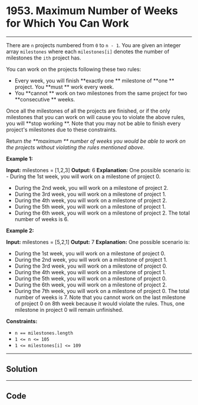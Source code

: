 # 1953. Maximum Number of Weeks for Which You Can Work

---

There are `n` projects numbered from `0` to `n - 1`. You are given an integer array `milestones` where each `milestones[i]` denotes the number of milestones the `ith` project has.

You can work on the projects following these two rules:

  * Every week, you will finish **exactly one ** milestone of **one ** project. You **must **  work every week.
  * You **cannot ** work on two milestones from the same project for two **consecutive ** weeks.



Once all the milestones of all the projects are finished, or if the only milestones that you can work on will cause you to violate the above rules, you will **stop working **. Note that you may not be able to finish every project's milestones due to these constraints.

Return _the **maximum ** number of weeks you would be able to work on the projects without violating the rules mentioned above_.

 

**Example 1:**


**Input:** milestones = [1,2,3]
**Output:** 6
**Explanation:** One possible scenario is:
​​​​- During the 1st week, you will work on a milestone of project 0.
- During the 2nd week, you will work on a milestone of project 2.
- During the 3rd week, you will work on a milestone of project 1.
- During the 4th week, you will work on a milestone of project 2.
- During the 5th week, you will work on a milestone of project 1.
- During the 6th week, you will work on a milestone of project 2.
The total number of weeks is 6.


**Example 2:**


**Input:** milestones = [5,2,1]
**Output:** 7
**Explanation:** One possible scenario is:
- During the 1st week, you will work on a milestone of project 0.
- During the 2nd week, you will work on a milestone of project 1.
- During the 3rd week, you will work on a milestone of project 0.
- During the 4th week, you will work on a milestone of project 1.
- During the 5th week, you will work on a milestone of project 0.
- During the 6th week, you will work on a milestone of project 2.
- During the 7th week, you will work on a milestone of project 0.
The total number of weeks is 7.
Note that you cannot work on the last milestone of project 0 on 8th week because it would violate the rules.
Thus, one milestone in project 0 will remain unfinished.


 

**Constraints:**

  * `n == milestones.length`
  * `1 <= n <= 105`
  * `1 <= milestones[i] <= 109`

---

## Solution



---

## Code
```python


```